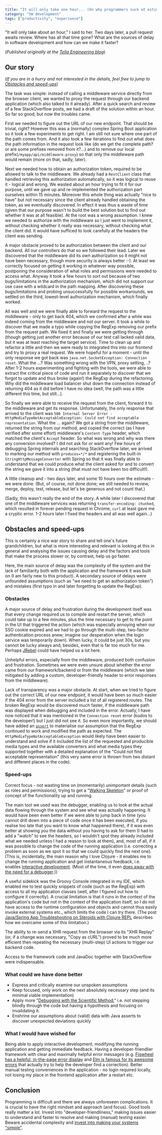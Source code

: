 ```yaml
---
title: "It will only take one hour... (On why programmers suck at estimating and the perils of software development)"
category: "SW development"
tags: ["productivity", "experience"]
---
```


"It will only take about an hour," I said to her. Two days later, a pull request awaits review. Where has all that time gone? What are the sources of delay in software development and how can we make it faster?

(_Published originally at the [Telia Engineering blog](http://engineering.telia.no/blog/it-will-only-take-1h)_)

## Our story

(_If you are in a hurry and not interested in the details, feel free to jump to [Obstacles and speed-ups](#obstacles-and-speed-ups)_)

The task was simple: instead of calling a middleware service directly from the browser client, we wanted to proxy the request through our backend application (which also talked to it already). After a quick search and review of a few StackOverflow posts, we had a draft of the solution within an hour. So far so good, but now the troubles came.

First we needed to figure out the URL of our new endpoint. That should be trivial, right? However this was a (normally) complex Spring Boot application so it took a few experiments to get right. I am still not sure where one part of the path comes from. And it also took a few iterations to find out what does the path information in the request look like (do we get the complete path? or are some prefixes removed from it?...) and to remove our local prefix(`/myapp/api/middleware-proxy`) so that only the middleware path would remain (more on that, sadly, later).

Next we needed how to obtain an authorization token, required to be allowed to talk to the middleware. We already had a `RestClient` class that handled retrieving this authorization automatically, so it was logical to reuse it - logical and wrong. We wasted about an hour trying to fit it for our purpose, until we gave up and re-implemented the authorization part ourselves within 15 minutes. Moreover this whole thing was actually "nice to have" but not necessary since the client already handled obtaining the token, as we eventually discovered. In effect it was thus a waste of time (given that our purpose wasn't to build the best solution but to find out whether it was at all feasible). At the root was a wrong assumption. I knew we needed to authorize with the middleware so I just went to implement it, without checking whether it really was necessary, without checking what the client did. It would have sufficed to look carefully at the headers the client was sending.

A major obstacle proved to be authorization between the client and our backend. All our controllers do that so we followed their lead. Later we discovered that the middleware did its own authorization so it might not have been necessary, though more security is always better :-). At least we correctly focused on getting it working in whatever way possible, postponing the consideration of what roles and permissions were needed to access what. Anyway it took a few hours to sort out because of two bugs/limitations in the authorization mechanism, which did not support our use case with a wildcard in the path mapping. After discovering these bugs/limitations and probing unsuccessfully for possible workarounds, we settled on the third, lowest-level authorization mechanism, which finally worked.

All was well and we were finally able to forward the request to the middleware - only to get back 404, which we confirmed after a while was indeed coming from the middleware and not our server. It took a while to discover that we made a typo while copying the RegExp removing our prefix from the request path. We fixed it and finally we were getting through (though getting just another error because of our test call lacked valid data, but it was at least reaching the target service). Time to clean up and refactor a little and then we were ready to integrated this into our frontend and try to proxy a real request. We were hopeful for a moment - until the only response we got back was `java.net.SocketException: Connection reset`. What the ...? Was something wrong with the VPN, proxy setting, ..? After 1-2 hours experimenting and fighting with the tools, we were able to extract the critical piece of code and run it separately to discover that we forgot to update and thus broke (again!) the RegExp during the refactoring. Why did the middleware load balancer shut down the connection instead of returning 404 as it did before I have no idea (well, the path was a little different this time, but still...).

So finally we were able to receive the request from the client, forward it to the middleware and get its response. Unfortunately, the only response that arrived to the client was `500 Internal Server Error - HttpMediaTypeNotAcceptableException: Could not find acceptable representation`. What the ... again? We got a string from the middleware, returned the string from our method, and copied the correct (as I have verified after some effort) middleware's `Content-Type` header, which matched the client's `Accept` header. So what was wrong and why was there any conversion involved? I did not ask for or want any! Few hours of debugging Spring internals and searching StackOverflow later, we arrived to marking our method with `produces=*/*` and registering the built-in `StringHttpMessageConverter` with Spring so that it was finally able to understand that we could produce what the client asked for and to convert the string we gave it into a string (that must not have been too difficult!).

A little cleanup and - two days later, and some 10 hours over the estimate - we were done. (But, of course, not done done; we still needed to review, merge, deploy, test, release, but let's be generous and not count that.)

(Sadly, this wasn't really the end of the story. A while later I discovered that one of the middleware services was returning `transfer-encoding: chunked`, which resulted in forever pending request in Chrome, `curl` at least gave me a cryptic error. 1-2 hours later I fixed the headers and all was well again...)

## Obstacles and speed-ups

This is certainly a nice war story to share and tell one's future grandchildren, but what is more interesting and relevant is looking at this in general and analysing the issues causing delay and the factors and tools that make the process slower or, by contrast, help us go faster.

Here, the main source of delay was the complexity of the system and the lack of familiarity both with the application and the framework it was built on (I am fairly new to this product). A secondary source of delays were unfounded assumptions (such as "we need to get an authorization token") and mistakes (first typo in and later forgetting to update the RegExp).

### Obstacles

A major source of delay and frustration during the development itself was that every change required us to compile and restart the server, which could take up to a few minutes, plus the time necessary to get to the point in the UI that triggered the action (which was especially annoying when our SSO cookie expired and we had to go through the multi-step, two-factor authentication process anew; imagine our desperation when the login service was temporarily down). When lucky, it could be just 30s, but you cannot be lucky always and, besides, even that is far too much for me. Perhaps [JRebel](https://zeroturnaround.com/software/jrebel/) could have helped us a lot here.

Unhelpful errors, especially from the middleware, produced both confusion and frustration. Sometimes we were even unsure about whether the error came from our framework/backend or from the middleware (which we later mitigated by adding a custom, developer-friendly header to error responses from the middleware).

Lack of transparency was a major obstacle. At start, when we tried to figure out the correct URL of our new endpoint, it would have been so much easier if the 404 error from the server included a list of all registered routes. The broken RegExp would be discovered much faster, if the middleware path was displayed when debugging and included in the error. Actually, I have now noticed that it was mentioned in the `Connection reset` error (kudos to the developer!) but I just did not see it. So even more importantly, we should have added an [`assert`](https://docs.oracle.com/javase/7/docs/technotes/guides/language/assert.html) to materialise our assumption that the RegExp continued to work and modified the path as expected. The `HttpMediaTypeNotAcceptableException` would likely have been easier to understand and solve if it included the list of the requested and producible media types and the available converters and what media types they supported together with a detailed explanation of the "Could not find acceptable representation" (this very same error is thrown from two distant and different places in the code).

### Speed-ups

Correct focus - not wasting time on (momentarily) unimportant details (such as roles and permissions), trying to get a "[Walking Skeleton](http://wiki.c2.com/?WalkingSkeleton)" or proof of concept of the functionality up and running.

The main tool we used was the debugger, enabling us to look at the actual data flowing through the system and see what was actually happening. It would have been even better if we were able to jump back in time (you cannot drill down into a piece of code once it has been executed, if you realise too late that you want to know what happened there), if it was even better at showing you the data without you having to ask for them (I had to add a "watch" to see the headers, so I wouldn't spot they already included what we needed unless I had a reason to look at them), and, most of all, if it was possible to change the code of the running application (i.e. correcting a problem as soon as we spot it so that we could quickly find the next one). (This is, incidentally, the main reason why I love Clojure - it enables me to change the running application and get instantaneous feedback, i.e. enables [interactive development](https://cider.readthedocs.io/en/latest/interactive_programming/). (Most of the time, it even [does away with the need for a debugger](http://blog.cognitect.com/blog/2017/6/5/repl-debugging-no-stacktrace-required).))

A useful sidekick was the Groovy Console integrated in my IDE, which enabled me to test quickly snippets of code (such as the RegExp) with access to all my application classes (well, after I figured out how to configure it correctly). A crucial limitation is that it runs in the context of the application's code but not in the context of the application itself, so I do not have access to the runtime configuration and objects and cannot thus easily invoke external systems etc., which limits the code I can try there. (The post [Java/Spring App Troubleshooting on Steroids with Clojure REPL](https://engineering.telia.no/blog/java-troubleshooting-on-steroids-with-clojure-repl) describes how we overcame some of this limitation.)

The ability to re-send a XHR request from the browser via its "XHR Replay" (or, if a change was necessary, "Copy as cURL") proved to be much more efficient then repeating the necessary (multi-step) UI actions to trigger our backend code.

Access to the framework code and JavaDoc together with StackOverflow were indispensable.

### What could we have done better

* Express and critically examine our unspoken assumptions
* Keep focused, only work on the next absolutely necessary step (and its minimal viable implementation)
* Apply more "[Debugging with the Scientific Method](https://github.com/stuarthalloway/presentations/wiki/Debugging-with-the-Scientific-Method)," i.e. not stepping blindly through the code but having a hypothesis and focusing on invalidating it.
* Enshrine our assumptions about (valid) data with Java asserts to discover unexpected deviations quickly

### What I would have wished for

Being able to apply interactive development, modifying the running application and getting immediate feedback. Having a developer-friendlier framework with clear and maximally helpful error messages (e.g. [Figwheel has a helpful, in-the-page error display](https://s3.amazonaws.com/bhauman-blog-images/figwheel-main/figwheel-main-demo-image.png) and [Elm is famous for its awesome errors](https://elm-lang.org/blog/compilers-as-assistants) that actually try to help the developer find a correction). Better manual testing conveniences in the application - no login required locally, not losing my place in the frontend application after a restart etc.

## Conclusion

Programming is difficult and there are always unforeseen complications. It is crucial to have the right mindset and approach (and focus). Good tools really matter a lot. Invest into "developer-friendliness," making issues easier to understand and faster to resolve and making (manual) testing easier. Beware accidental complexity and [invest into making your systems "simple"](https://www.infoq.com/presentations/Simple-Made-Easy).
